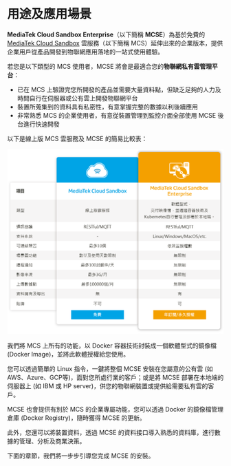 # 用途及應用場景

**MediaTek Cloud Sandbox Enterprise**（以下簡稱 **MCSE**）為基於免費的 [MediaTek Cloud Sandbox](https://mcs.mediatek.com) 雲服務（以下簡稱 MCS）延伸出來的企業版本，提供企業用戶從產品開發到物聯網應用落地的一站式使用體驗。

若您是以下類型的 MCS 使用者，MCSE 將會是最適合您的**物聯網私有雲管理平台**：

* 已在 MCS 上驗證完您所開發的產品並需要大量資料點，但缺乏足夠的人力及時間自行在伺服器或公有雲上開發物聯網平台
* 裝置所蒐集到的資料具有私密性，有意掌握完整的數據以利後續應用
* 非常熟悉 MCS 的企業使用者，有意從裝置管理到監控介面全部使用 MCSE 後台進行快速開發

以下是線上版 MCS 雲服務及 MCSE 的簡易比較表：

![](../.gitbook/assets/mcs_mcse.png)

我們將 MCS 上所有的功能，以 Docker 容器技術封裝成一個軟體型式的鏡像檔 \(Docker Image\)，並將此軟體授權給您使用。

您可以透過簡單的 Linux 指令，一鍵將整個 MCSE 安裝在您屬意的公有雲 \(如AWS、Azure、GCP等\)，面對您所處行業的客戶；或是將 MCSE 部署在本地端的伺服器上 \(如 IBM 或 HP server\)，供您的物聯網裝置或提供給需要私有雲的客戶。

MCSE 也會提供有別於 MCS 的企業專屬功能，您可以透過 Docker 的鏡像檔管理倉庫 \(Docker Registry\)，隨時獲得 MCSE 的更新。

此外，您還可以將裝置資料，透過 MCSE 的資料接口導入熟悉的資料庫，進行數據的管理、分析及商業決策。

下面的章節，我們將一步步引導您完成 MCSE 的安裝。

